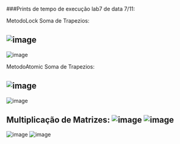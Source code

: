 ###Prints de tempo de execução lab7 de data 7/11:

MetodoLock Soma de Trapezios:

![image](https://user-images.githubusercontent.com/101070201/200264680-0250c369-77d9-45dc-ad31-b9d9f5faadf5.png)
-
![image](https://user-images.githubusercontent.com/101070201/200264710-bd5d2b1e-7b90-46a2-9746-c9dfca99cc2f.png)

MetodoAtomic Soma de Trapezios:

![image](https://user-images.githubusercontent.com/101070201/200264827-4713d281-a62e-4c79-ad83-74f6868fe6b2.png)
-
![image](https://user-images.githubusercontent.com/101070201/200264860-dbb44d58-d973-47c2-b6a0-0aea8ff997b8.png)

Multiplicação de Matrizes:
![image](https://user-images.githubusercontent.com/101070201/200265027-236bc73c-36bd-495b-a524-12741626a489.png)
![image](https://user-images.githubusercontent.com/101070201/200265050-5b9b4408-8789-40c1-9899-9217c49c206c.png)
-
![image](https://user-images.githubusercontent.com/101070201/200265113-0c38b813-f195-41d3-9fe5-3d77f29396c4.png)
![image](https://user-images.githubusercontent.com/101070201/200265135-711ff7ba-35a5-40a8-9803-f61e12fcd147.png)

